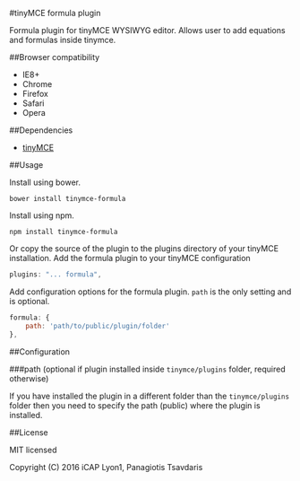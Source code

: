 #tinyMCE formula plugin

Formula plugin for tinyMCE WYSIWYG editor. Allows user to add equations and formulas inside tinymce.

##Browser compatibility

* IE8+
* Chrome
* Firefox
* Safari
* Opera

##Dependencies

* [tinyMCE](http://www.tinymce.com/)

##Usage

Install using bower.

```
bower install tinymce-formula
```

Install using npm.

```
npm install tinymce-formula
```

Or copy the source of the plugin to the plugins directory of your tinyMCE installation.
Add the formula plugin to your tinyMCE configuration

```javascript
plugins: "... formula",
```

Add configuration options for the formula plugin. `path` is the only setting and is optional.

```javascript
formula: {
    path: 'path/to/public/plugin/folder'
},
```

##Configuration

###path (optional if plugin installed inside `tinymce/plugins` folder, required otherwise)

If you have installed the plugin in a different folder than the ```tinymce/plugins``` folder then you need to specify 
the path (public) where the plugin is installed.

##License

MIT licensed

Copyright (C) 2016 iCAP Lyon1, Panagiotis Tsavdaris
